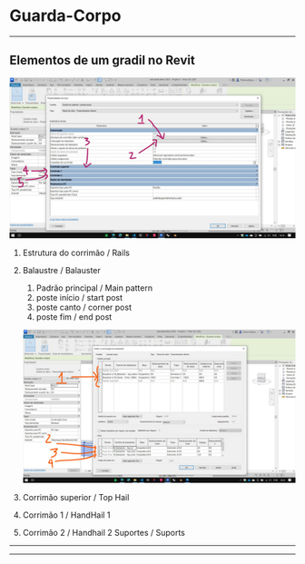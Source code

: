 # Guarda-Corpo

_______________________________


## Elementos de um gradil no Revit

![](tipo_gc.jpg)
1. Estrutura do corrimão / Rails
2. Balaustre / Balauster
   1. Padrão principal / Main pattern
   2. poste início / start post
   3. poste canto / corner post
   4. poste fim / end post
   
    ![](balaustres.jpg)
3. Corrimão superior / Top Hail
4. Corrimão 1 / HandHail 1
5. Corrimão 2 / Handhail 2
    Suportes / Suports


_______
_______